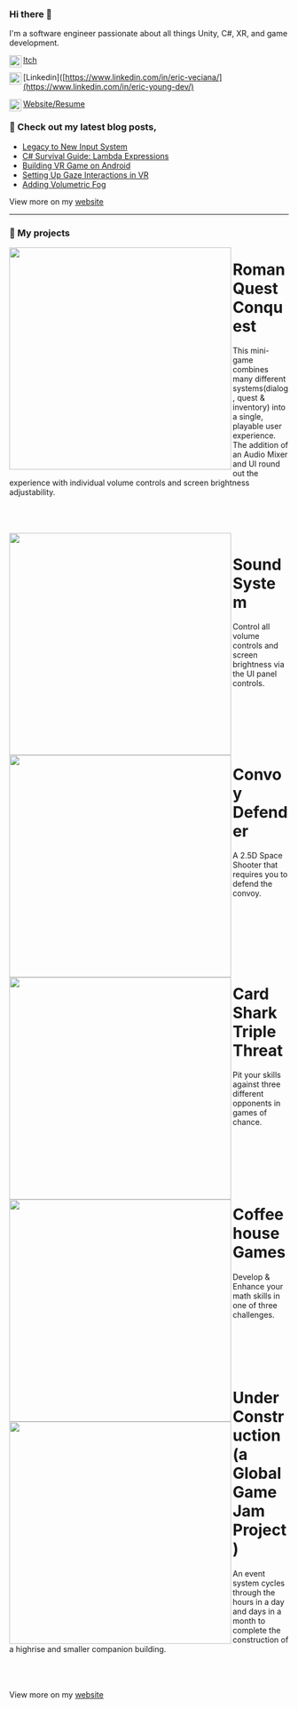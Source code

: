 ### Hi there 👋

I'm a software engineer passionate about all things Unity, C#, XR, and game development.

[<img align="left" width="22px" src="https://assetsio.reedpopcdn.com/Itch.io_logo.jpg?width=1200&height=1200&fit=crop&quality=100&format=png&enable=upscale&auto=webp"/>Itch](https://eyetengu.itch.io/)

[<img align="left" width="22px" src="https://cdn-icons-png.flaticon.com/512/174/174857.png"/>Linkedin]([https://www.linkedin.com/in/eric-veciana/](https://www.linkedin.com/in/eric-young-dev/)

[<img align="left" width="22px" src="http://samuelarminana.com/favicon.ico"/>Website/Resume](https://warrior-ways.com/
)

### 📝 Check out my latest blog posts,
<!-- BLOG-POST-LIST:START -->
- [Legacy to New Input System](https://medium.com/@eveciana21/legacy-new-input-system-interactable-8b2da4011d43)
- [C# Survival Guide: Lambda Expressions](https://medium.com/@eveciana21/c-survival-guide-lambda-expression-8a728b741c7e)
- [Building VR Game on Android](https://medium.com/@eveciana21/building-your-vr-game-on-android-170c4321e358)
- [Setting Up Gaze Interactions in VR](https://medium.com/@eveciana21/setting-up-gaze-interaction-40c10d3b3941)
- [Adding Volumetric Fog](https://medium.com/@eveciana21/adding-fog-into-my-office-scene-42f2c9e96c8a)
<!-- BLOG-POST-LIST:END -->
View more on my [website](https://eveciana21.wixsite.com/lobogames)

---
### 💾 My projects

<img src="https://i.imgur.com/WhN1mac.png" align="left" width="400px"/>

# Roman Quest Conquest
This mini-game combines many different systems(dialog, quest & inventory) into a single, playable user experience. The addition of an Audio Mixer and UI round out the experience with individual volume controls and screen brightness adjustability.

<br/>
<br/>
<br/>



<img src="https://i.imgur.com/1IbHnIc.png" align="left" width="400px"/>



# Sound System
Control all volume controls and screen brightness via the UI panel controls.


<br/>
<br/>
<br/>
<br/>
<br/>


<img src="https://i.imgur.com/tSyEpnJ.png" align="left" width="400px"/> 



# Convoy Defender
A 2.5D Space Shooter that requires you to defend the convoy.​

<br/>
<br/>
<br/>
<br/>
<br/>
<br/>


<img src="https://i.imgur.com/uaA2YE7.png" align="left" width="400px"/> 

# Card Shark Triple Threat
Pit your skills against three different opponents in games of chance.
<br/>
<br/>
<br/>
<br/>
<br/>
<br/>
<br/>

<img src="https://i.imgur.com/xPx9TWf.png" align="left" width="400px"/> 

# Coffeehouse Games
Develop & Enhance your math skills in one of three challenges.
<br/>
<br/>
<br/>
<br/>
<br/>
<br/>


<img src="https://i.imgur.com/GqTlUxf.png" align="left" width="400px"/> 

# Under Construction (a Global Game Jam Project)
An event system cycles through the hours in a day and days in a month to complete the construction of a highrise and smaller companion building.
<br/>
<br/>
<br/>
<br/>





View more on my [website](https://warrior-ways.com/)

